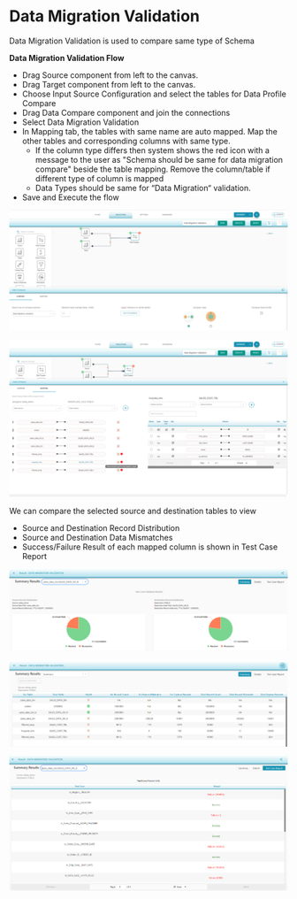 # Data Migration Validation

Data Migration Validation is used to compare same type of Schema

**Data Migration Validation Flow** 

* Drag Source component from left to the canvas. 
* Drag Target component from left to the canvas. 
* Choose Input Source Configuration and select the tables for Data Profile Compare 
* Drag Data Compare component and join the connections
* Select Data Migration Validation 
* In Mapping tab, the tables with same name are auto mapped.                                                                Map the other tables and corresponding columns with same type. 
  * If the column type differs then system shows the red icon with a message to the user as "Schema should be same for data migration compare"  beside the table mapping.                                            Remove the column/table if different type of column is mapped
  * Data Types should be same for “Data Migration“ validation.
* Save and Execute the flow



![Data Migration Validation Comparison](../../../.gitbook/assets/dmv1.png)



![Data Migration Validation Mapping](../../../.gitbook/assets/dmv_mapping.png)



We can compare the selected source and destination tables to view 

* Source and Destination Record Distribution 
* Source and Destination Data Mismatches 
* Success/Failure Result of each mapped column is shown in Test Case Report



![Data Migration Validation Summary Results](../../../.gitbook/assets/dmv_summary.png)





![Data Migration Validation Summary Results](../../../.gitbook/assets/dmv_result.png)



![Data Migration Validation Test Case Report](../../../.gitbook/assets/dmv_tstcases.png)



 
